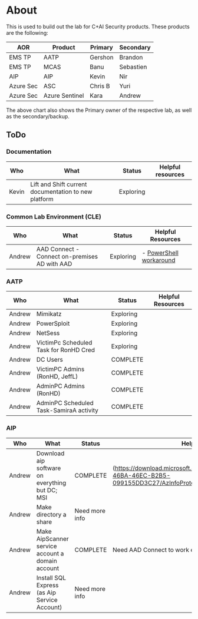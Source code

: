 # About
This is used to build out the lab for C+AI Security products.  These products are the following:

|AOR|Product|Primary|Secondary|
|---|-------|-------|---------|
|EMS TP|AATP|Gershon|Brandon|
|EMS TP|MCAS|Banu|Sebastien|
|AIP| AIP| Kevin| Nir |
|Azure Sec| ASC | Chris B| Yuri|
|Azure Sec | Azure Sentinel|Kara|Andrew|

The above chart also shows the Primary owner of the respective lab, as well as the secondary/backup.

## ToDo
### Documentation
| Who | What | Status | Helpful resources|
|-----|------|--------|------------------|
|Kevin|Lift and Shift current documentation to new platform|Exploring|  |

### Common Lab Environment (CLE)

| Who | What | Status | Helpful Resources|
|-----|------|--------|------------------|
|Andrew| AAD Connect - Connect on-premises AD with AAD | Exploring | - [PowerShell workaround](https://mikecrowley.us/2015/10/11/azure-ad-connect-powershell-cmdlets/) |

### AATP
| Who | What | Status | Helpful Resources |
|-----|------|--------|-------------------|
|Andrew|Mimikatz|Exploring|               |
|Andrew|PowerSploit|Exploring|            |
|Andrew|NetSess|Exploring|                |
|Andrew|VictimPc Scheduled Task for RonHD Cred|Exploring| |
|Andrew|DC Users|COMPLETE| |
|Andrew|VictimPC Admins (RonHD, JeffL) | COMPLETE |
|Andrew|AdminPC Admins (RonHD)|COMPLETE| |
|Andrew|AdminPC Scheduled Task-SamiraA activity| COMPLETE| |

### AIP

| Who | What | Status | Helpful Resources|
|-----|------|--------|------------------|
|Andrew| Download aip software on everything but DC; MSI| COMPLETE | (https://download.microsoft.com/download/4/9/1/491251F7-46BA-46EC-B2B5-099155DD3C27/AzInfoProtection_MSI_for_central_deployment.msi)|
|Andrew| Make directory a share | Need more info | |
|Andrew| Make AipScanner service account a domain account | COMPLETE | Need AAD Connect to work else need PowerShell workaround |
|Andrew| Install SQL Express (as Aip Service Account) | Need more info | |